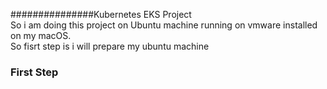 ###############Kubernetes EKS Project   
So i am doing this project on Ubuntu machine running on vmware installed on my macOS.   
So fisrt step is i will prepare my ubuntu machine   
### First Step    

